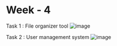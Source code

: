 # Week - 4
Task 1 : File organizer tool
![image](https://github.com/user-attachments/assets/93e1086f-113b-4812-ad98-4156e8acdf85)

Task 2 : User management system
![image](https://github.com/user-attachments/assets/7311d13e-e88c-4cab-9a1e-9935a39c3efd)
